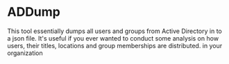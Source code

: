ADDump
======

This tool essentially dumps all users and groups from Active Directory in to a json file. It's useful if you ever
wanted to conduct some analysis on how users, their titles, locations and group memberships are distributed.
 in your organization

